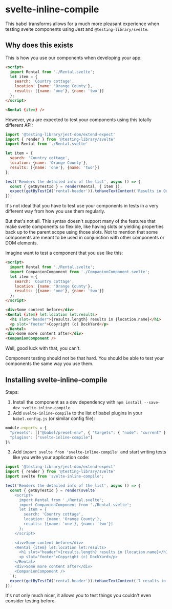 # svelte-inline-compile

This babel transforms allows for a much more pleasant experience when testing svelte components
using Jest and `@testing-library/svelte`.

## Why does this exists

This is how you use our components when developing your app:

```html
<script>
  import Rental from './Rental.svelte';
  let item = {
    search: 'Country cottage',
    location: {name: 'Orange County'},
    results: [{name: 'one'}, {name: 'two'}]
  };
</script>

<Rental {item} />
```

However, you are expected to test your components using this totally different API:

```js
import '@testing-library/jest-dom/extend-expect'
import { render } from '@testing-library/svelte'
import Rental from './Rental.svelte'

let item = {
  search: 'Country cottage',
  location: {name: 'Orange County'},
  results: [{name: 'one'}, {name: 'two'}]
};

test('Renders the detailed info of the list', async () => {
  const { getByTestId } = render(Rental, { item });
  expect(getByTestId('rental-header')).toHaveTextContent('Results in Orange County');
});
```

It's not ideal that you have to test use your components in tests in a very different way from how you
use them regularly.

But that's not all. This syntax doesn't support many of the features that make svelte components so flexible,
like having slots or yielding properties back up to the parent scope using those slots. Not to mention that some 
components are meant to be used in conjunction with other components or DOM elements.

Imagine want to test a component that you use like this:

```html
<script>
  import Rental from './Rental.svelte';
  import CompanionComponent from './CompanionComponent.svelte';
  let item = {
    search: 'Country cottage',
    location: {name: 'Orange County'},
    results: [{name: 'one'}, {name: 'two'}]
  };
</script>

<div>Some content before</div>
<Rental {item} let:location let:results>
  <h1 slot="header">{results.length} results in {location.name}</h1>
  <p slot="footer">Copyright (c) DockYard</p>      
</Rental>
<div>Some more content after</div>
<CompanionComponent />
```

Well, good luck with that, you can't.

Component testing should not be that hard. You should be able to test your components the same way you use them.

## Installing svelte-inline-compile

Steps:

1. Install the component as a dev dependency with `npm install --save-dev svelte-inline-compile`.
2. Add `svelte-inline-compile` to the list of babel plugins in your `babel.config.js` (or similar config file):

```js
module.exports = {
  "presets": [["@babel/preset-env", { "targets": { "node": "current" } }]],
  "plugins": ["svelte-inline-compile"]
}%
```

3. Add `import svelte from 'svelte-inline-compile'` and start writing tests like you write your application code:

```js
import '@testing-library/jest-dom/extend-expect'
import { render } from '@testing-library/svelte'
import svelte from 'svelte-inline-compile';

test('Renders the detailed info of the list', async () => {
  const { getByTestId } = render(svelte`
    <script>
      import Rental from './Rental.svelte';
      import CompanionComponent from './Rental.svelte';
      let item = {
        search: 'Country cottage',
        location: {name: 'Orange County'},
        results: [{name: 'one'}, {name: 'two'}]
      };
    </script>

    <div>Some content before</div>
    <Rental {item} let:location let:results>
      <h1 slot="header">{results.length} results in {location.name}</h1>
      <p slot="footer">Copyright (c) DockYard</p>      
    </Rental>
    <div>Some more content after</div>
    <CompanionComponent />  
  `);
  expect(getByTestId('rental-header')).toHaveTextContent('7 results in Orange County');
});
```

It's not only much nicer, it allows you to test things you couldn't even consider testing before.

